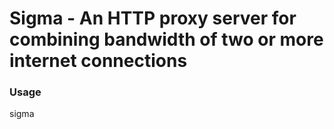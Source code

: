 # Sigma - An HTTP proxy server for combining bandwidth of two or more internet connections

### Usage
sigma <listening-port> <iface ip-addresses>
